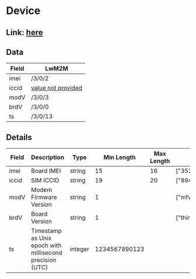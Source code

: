 # Device

## Link: [here](https://github.com/NordicSemiconductor/asset-tracker-cloud-docs/blob/saga/docs/cloud-protocol/Reported.ts)

## Data

| Field | LwM2M                                                                              |
| ----- | ---------------------------------------------------------------------------------- |
| imei  | /3/0/2                                                                             |
| iccid | [value not provided](../adr/004-nrf-asset-tracker-reported-values-not-provided.md) |
| modV  | /3/0/3                                                                             |
| brdV  | /3/0/0                                                                             |
| ts    | /3/0/13                                                                            |

## Details

| Field | Description                                              | Type    | Min Length    | Max Length | Examples                 | Required |
| ----- | -------------------------------------------------------- | ------- | ------------- | ---------- | ------------------------ | -------- |
| imei  | Board IMEI                                               | string  | 15            | 16         | ["352656106111232"]      | Yes      |
| iccid | SIM ICCID                                                | string  | 19            | 20         | ["89450421180216216095"] | No       |
| modV  | Modem Firmware Version                                   | string  | 1             |            | ["mfw_nrf9160_1.0.0"]    | Yes      |
| brdV  | Board Version                                            | string  | 1             |            | ["thingy91_nrf9160"]     | Yes      |
| ts    | Timestamp as Unix epoch with millisecond precision (UTC) | integer | 1234567890123 |            |                          | Yes      |
